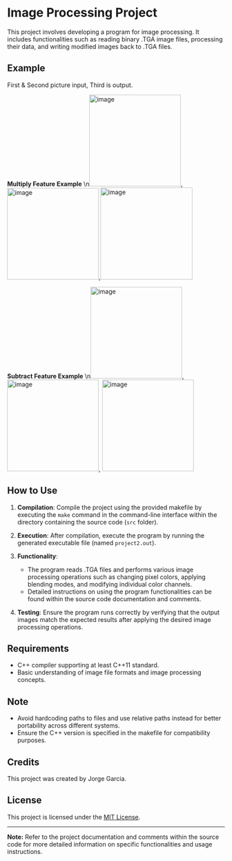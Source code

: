 # Image Processing Project

This project involves developing a program for image processing. It includes functionalities such as reading binary .TGA image files, processing their data, and writing modified images back to .TGA files. 

## Example

First & Second picture input, Third is output.

**Multiply Feature Example**
\n<img width="212" alt="image" src="https://github.com/Poiixen/Image-Processing/assets/120151400/016d8700-927b-4c17-9404-d2a6ee657aa1">, <img width="212" alt="image" src="https://github.com/Poiixen/Image-Processing/assets/120151400/324e791c-c843-4c88-a9a7-b171976f6725">,<img width="213" alt="image" src="https://github.com/Poiixen/Image-Processing/assets/120151400/23033dcf-4953-48ce-8b38-0f157e37cad9">

**Subtract Feature Example**
\n<img width="212" alt="image" src="https://github.com/Poiixen/Image-Processing/assets/120151400/81ea416f-53a3-4571-b3cc-4ab4bd742384">, <img width="212" alt="image" src="https://github.com/Poiixen/Image-Processing/assets/120151400/c0c3f4be-7b07-4eb3-8ba6-97ad274dc91a">, <img width="212" alt="image" src="https://github.com/Poiixen/Image-Processing/assets/120151400/631cd53a-60e9-458b-bca9-bd37f8ace8ca">




## How to Use

1. **Compilation**: Compile the project using the provided makefile by executing the `make` command in the command-line interface within the directory containing the source code (`src` folder).
   
2. **Execution**: After compilation, execute the program by running the generated executable file (named `project2.out`).

3. **Functionality**:
   - The program reads .TGA files and performs various image processing operations such as changing pixel colors, applying blending modes, and modifying individual color channels.
   - Detailed instructions on using the program functionalities can be found within the source code documentation and comments.

4. **Testing**: Ensure the program runs correctly by verifying that the output images match the expected results after applying the desired image processing operations.

## Requirements

- C++ compiler supporting at least C++11 standard.
- Basic understanding of image file formats and image processing concepts.

## Note

- Avoid hardcoding paths to files and use relative paths instead for better portability across different systems.
- Ensure the C++ version is specified in the makefile for compatibility purposes.

## Credits

This project was created by Jorge Garcia.

## License

This project is licensed under the [MIT License](LICENSE).

---

**Note:** Refer to the project documentation and comments within the source code for more detailed information on specific functionalities and usage instructions.


